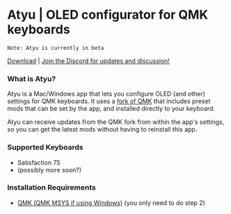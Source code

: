 # Atyu | OLED configurator for QMK keyboards

`Note: Atyu is currently in beta`

[Download](https://github.com/atude/atyu-app/releases) | [Join the Discord for updates and discussion!](https://discord.gg/X3A6NhAJtG)

### What is Atyu?
Atyu is a Mac/Windows app that lets you configure OLED (and other) settings for QMK keyboards. It uses a [fork of QMK](https://github.com/atude/qmk_firmware) that includes preset mods that can be set by the app, and installed directly to your keyboard. 

Atyu can receive updates from the QMK fork from within the app's settings, so you can get the latest mods without having to reinstall this app.

### Supported Keyboards
- Satisfaction 75
- (possibly more soon?)

### Installation Requirements
- [QMK (QMK MSYS if using Windows)](https://docs.qmk.fm/#/newbs_getting_started?id=set-up-your-environment) (you only need to do step 2)

